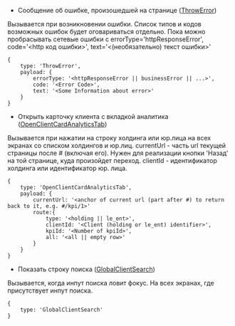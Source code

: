 * Сообщение об ошибке, произошедшей на странице 
([ThrowError](https://github.com/mrmkmcib2/jsons/blob/master/ThrowError.json))

Вызывается при возникновении ошибки. Список типов и кодов возможных ошибок будет оговариваться отдельно. Пока можно пробрасывать сетевые ошибки с errorType='httpResponseError', code='<http код ошибки>', text='<(необязательно) текст ошибки>'
```
{
	type: 'ThrowError',
	payload: {
		errorType: '<httpResponseError || businessError || ...>',
		code: '<Error Code>',
		text: '<Some Information about error>'
	}
}
```
* Открыть карточку клиента с вкладкой аналитика 
([OpenClientCardAnalyticsTab](https://github.com/mrmkmcib2/jsons/blob/master/OpenClientCardAnalyticsTab.json))

Вызывается при нажатии на строку холдинга или юр.лица на всех экранах со списком холдингов и юр.лиц.
currentUrl - часть url текущей страницы после # (включая его). Нужен для реализации кнопки 'Назад' на той странице, куда произойдет переход.
clientId - идентификатор холдинга или идентификатор юр. лица.
```
{
	type: 'OpenClientCardAnalyticsTab',
	payload: {
		currentUrl: '<anchor of current url (part after #) to return back to it, e.g. #/kpi/1>'
		route:{
			type: '<holding || le_ent>',
			clientId: '<Client (holding or le_ent) identifier>',
			kpiId: '<Number of kpiId>',
			all: '<all || empty row>'
		}
	}	
}
```
* Показать строку поиска
([GlobalClientSearch](https://github.com/mrmkmcib2/jsons/blob/master/GlobalClientSearch.json))

Вызывается, когда инпут поиска ловит фокус. На всех экранах, где присутствует инпут поиска.
```
{
	type: 'GlobalClientSearch'
}
```
